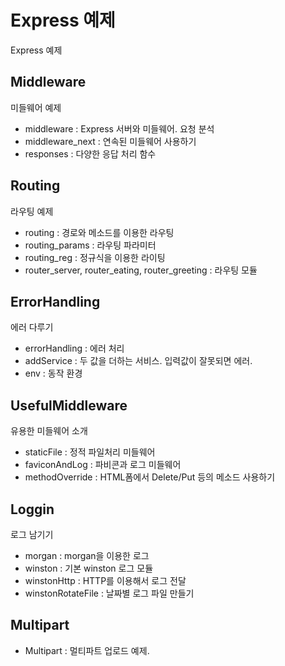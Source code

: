 # Express 예제
Express 예제

## Middleware
미들웨어 예제

- middleware : Express 서버와 미들웨어. 요청 분석
- middleware_next : 연속된 미들웨어 사용하기
- responses : 다양한 응답 처리 함수

## Routing
라우팅 예제

- routing : 경로와 메소드를 이용한 라우팅
- routing_params : 라우팅 파라미터
- routing_reg : 정규식을 이용한 라이팅
- router_server, router_eating, router_greeting : 라우팅 모듈

## ErrorHandling
에러 다루기

- errorHandling : 에러 처리
- addService : 두 값을 더하는 서비스. 입력값이 잘못되면 에러.
- env : 동작 환경

## UsefulMiddleware
유용한 미들웨어 소개

- staticFile : 정적 파일처리 미들웨어
- faviconAndLog : 파비콘과 로그 미들웨어
- methodOverride : HTML폼에서 Delete/Put 등의 메소드 사용하기





## Loggin
로그 남기기
- morgan : morgan을 이용한 로그
- winston : 기본 winston 로그 모듈
- winstonHttp : HTTP를 이용해서 로그 전달
- winstonRotateFile : 날짜별 로그 파일 만들기

## Multipart

- Multipart : 멀티파트 업로드 예제.